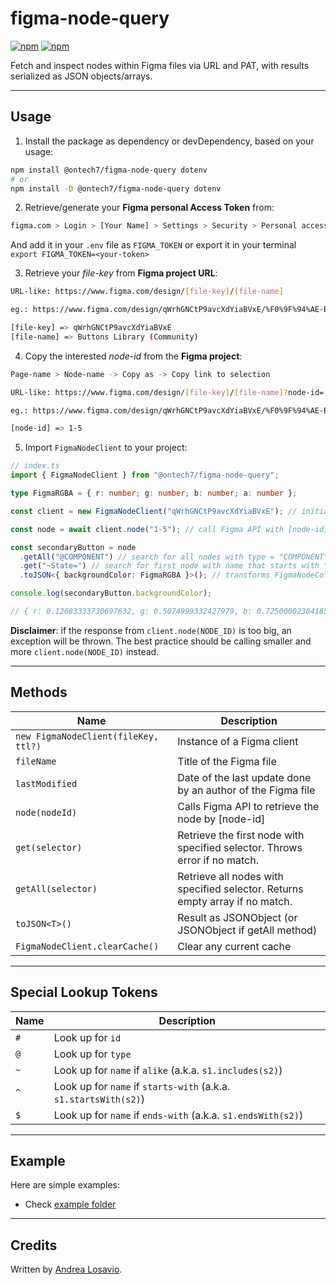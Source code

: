# figma-node-query

[![npm](https://img.shields.io/npm/v/@ontech7/figma-node-query.svg?style=round&colorB=blue)](https://www.npmjs.com/package/@ontech7/figma-node-query)
[![npm](https://img.shields.io/npm/dm/@ontech7/figma-node-query.svg?style=round&colorB=007ec6)](https://www.npmjs.com/package/@ontech7/figma-node-query)

Fetch and inspect nodes within Figma files via URL and PAT, with results serialized as JSON objects/arrays.

---

## Usage

1. Install the package as dependency or devDependency, based on your usage:

```bash
npm install @ontech7/figma-node-query dotenv
# or
npm install -D @ontech7/figma-node-query dotenv
```

2.  Retrieve/generate your **Figma personal Access Token** from:

```bash
figma.com > Login > [Your Name] > Settings > Security > Personal access tokens > Generate new token
```

And add it in your `.env` file as `FIGMA_TOKEN` or export it in your terminal `export FIGMA_TOKEN=<your-token>`

3. Retrieve your _file-key_ from **Figma project URL**:

```bash
URL-like: https://www.figma.com/design/[file-key]/[file-name]

eg.: https://www.figma.com/design/qWrhGNCtP9avcXdYiaBVxE/%F0%9F%94%AE-Buttons-Library--Community-

[file-key] => qWrhGNCtP9avcXdYiaBVxE
[file-name] => Buttons Library (Community)
```

4. Copy the interested _node-id_ from the **Figma project**:

```bash
Page-name > Node-name -> Copy as -> Copy link to selection

URL-like: https://www.figma.com/design/[file-key]/[file-name]?node-id=[node-id]

eg.: https://www.figma.com/design/qWrhGNCtP9avcXdYiaBVxE/%F0%9F%94%AE-Buttons-Library--Community-?node-id=1-5

[node-id] => 1-5
```

5. Import `FigmaNodeClient` to your project:

```ts
// index.ts
import { FigmaNodeClient } from "@ontech7/figma-node-query";

type FigmaRGBA = { r: number; g: number; b: number; a: number };

const client = new FigmaNodeClient("qWrhGNCtP9avcXdYiaBVxE"); // initialize client with [file-name]

const node = await client.node("1-5"); // call Figma API with [node-id] to generate a FigmaNodeCollection instance

const secondaryButton = node
  .getAll("@COMPONENT") // search for all nodes with type = "COMPONENT"
  .get("~State=") // search for first node with name that starts with "State="
  .toJSON<{ backgroundColor: FigmaRGBA }>(); // transforms FigmaNodeCollection to serializable JSON object

console.log(secondaryButton.backgroundColor);

// { r: 0.12083333730697632, g: 0.5074999332427979, b: 0.7250000238418579, a: 1 }
```

**Disclaimer**: if the response from `client.node(NODE_ID)` is too big, an exception will be thrown. The best practice should be calling smaller and more `client.node(NODE_ID)` instead.

---

## Methods

| Name                                 | Description                                                                  |
| ------------------------------------ | ---------------------------------------------------------------------------- |
| `new FigmaNodeClient(fileKey, ttl?)` | Instance of a Figma client                                                   |
| `fileName`                           | Title of the Figma file                                                      |
| `lastModified`                       | Date of the last update done by an author of the Figma file                  |
| `node(nodeId)`                       | Calls Figma API to retrieve the node by [node-id]                            |
| `get(selector)`                      | Retrieve the first node with specified selector. Throws error if no match.   |
| `getAll(selector)`                   | Retrieve all nodes with specified selector. Returns empty array if no match. |
| `toJSON<T>()`                        | Result as JSONObject (or JSONObject if getAll method)                        |
| `FigmaNodeClient.clearCache()`       | Clear any current cache                                                      |

---

## Special Lookup Tokens

| Name | Description                                                      |
| ---- | ---------------------------------------------------------------- |
| `#`  | Look up for `id`                                                 |
| `@`  | Look up for `type`                                               |
| `~`  | Look up for `name` if `alike` (a.k.a. `s1.includes(s2)`)         |
| `^`  | Look up for `name` if `starts-with` (a.k.a. `s1.startsWith(s2)`) |
| `$`  | Look up for `name` if `ends-with` (a.k.a. `s1.endsWith(s2)`)     |

---

## Example

Here are simple examples:

- Check [example folder](/example/)

---

## Credits

Written by [Andrea Losavio](https://linkedin.com/in/andrea-losavio).
